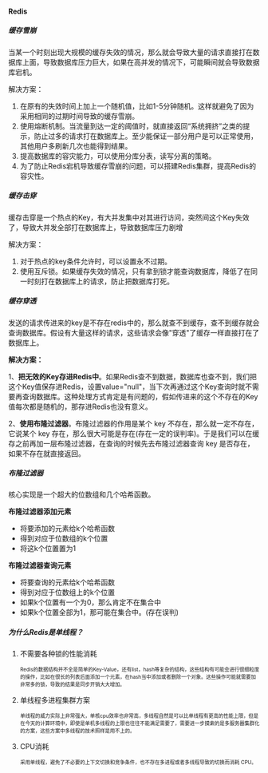 #### Redis

##### 缓存雪崩 

当某一个时刻出现大规模的缓存失效的情况，那么就会导致大量的请求直接打在数据库上面，导致数据库压力巨大，如果在高并发的情况下，可能瞬间就会导致数据库宕机。

解决方案：

1. 在原有的失效时间上加上一个随机值，比如1-5分钟随机。这样就避免了因为采用相同的过期时间导致的缓存雪崩。
2. 使用熔断机制。当流量到达一定的阈值时，就直接返回“系统拥挤”之类的提示，防止过多的请求打在数据库上。至少能保证一部分用户是可以正常使用，其他用户多刷新几次也能得到结果。
3. 提高数据库的容灾能力，可以使用分库分表，读写分离的策略。
4. 为了防止Redis宕机导致缓存雪崩的问题，可以搭建Redis集群，提高Redis的容灾性。

##### 缓存击穿

缓存击穿是一个热点的Key，有大并发集中对其进行访问，突然间这个Key失效了，导致大并发全部打在数据库上，导致数据库压力剧增

解决方案：

1. 对于热点的key条件允许时，可以设置永不过期。
2. 使用互斥锁。如果缓存失效的情况，只有拿到锁才能查询数据库，降低了在同一时刻打在数据库上的请求，防止把数据库打死。

##### 缓存穿透

发送的请求传进来的key是不存在redis中的，那么就查不到缓存，查不到缓存就会查询数据库。假设有大量这样的请求，这些请求会像"穿透"了缓存一样直接打在了数据库上。

**解决方案：**

1、**把无效的Key存进Redis中**。如果Redis查不到数据，数据库也查不到，我们把这个Key值保存进Redis，设置value="null"，当下次再通过这个Key查询时就不需要再查询数据库。这种处理方式肯定是有问题的，假如传进来的这个不存在的Key值每次都是随机的，那存进Redis也没有意义。

2、**使用布隆过滤器**。布隆过滤器的作用是某个 key 不存在，那么就一定不存在，它说某个 key 存在，那么很大可能是存在(存在一定的误判率)。于是我们可以在缓存之前再加一层布隆过滤器，在查询的时候先去布隆过滤器查询 key 是否存在，如果不存在就直接返回。

##### 布隆过滤器

核心实现是一个超大的位数组和几个哈希函数。

**布隆过滤器添加元素**

- 将要添加的元素给k个哈希函数
- 得到对应于位数组的k个位置
- 将这k个位置置为1

**布隆过滤器查询元素**

- 将要查询的元素给k个哈希函数
- 得到对应于位数组上的k个位置
- 如果k个位置有一个为0，那么肯定不在集合中
- 如果k个位置全部为1，那可能在集合中。(存在误判)

##### 为什么Redis是单线程？

1. 不需要各种锁的性能消耗

   <font size=1>Redis的数据结构并不全是简单的Key-Value，还有list，hash等复杂的结构，这些结构有可能会进行很细粒度的操作，比如在很长的列表后面添加一个元素，在hash当中添加或者删除一个对象。这些操作可能就需要加非常多的锁，导致的结果是同步开销大大增加。</font>

2. 单线程多进程集群方案

   <font size=1>单线程的威力实际上非常强大，单核cpu效率也非常高，多线程自然是可以比单线程有更高的性能上限，但是在今天的计算环境中，即使是单机多线程的上限也往往不能满足需要了，需要进一步摸索的是多服务器集群化的方案，这些方案中多线程的技术照样是用不上的。</font>

3. CPU消耗

   <font size=1>采用单线程，避免了不必要的上下文切换和竞争条件，也不存在多进程或者多线程导致的切换而消耗 CPU。</font>

   

   

   

   

   

   

   

   

   












